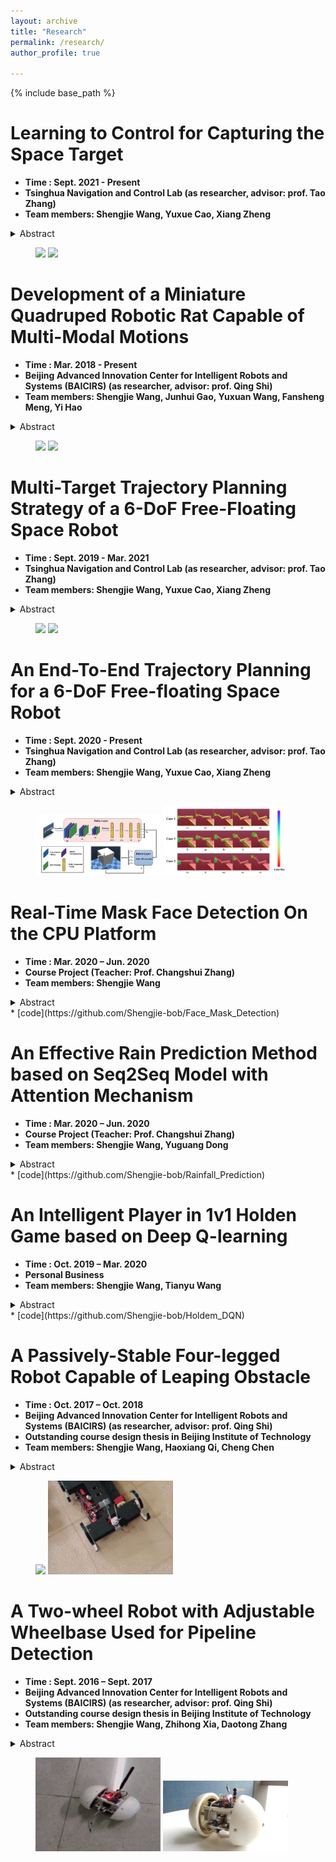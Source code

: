 ```yaml
---
layout: archive
title: "Research"
permalink: /research/
author_profile: true

---
```


{% include base_path %}

Learning to Control for Capturing the Space Target 
======
* **Time : Sept. 2021 - Present**
* **Tsinghua Navigation and Control Lab (as researcher, advisor: prof. Tao Zhang)**
* **Team members: Shengjie Wang, Yuxue Cao, Xiang Zheng**
<details>
<summary>Abstract</summary>
<pre>
* Developed a hierachical decoupling optimization algorithm to realize 6D-pose multi-target trajectory planning for the free-floating space robot.
* In order to reduce the complexity of exploration, the whole system consists of two layers : the high-level policy completes the collision-free trajectory planning of the end-effector pose; the low-level policy divides the pose reaching problem into two sub-problems (position and orientation). 
* Thanks to introducing the expert policy and hindlight experice replay, the policies reach the optimal quickly optimized by reinforcement learning.
* Our approach generalizes to capture a target satellite under different poses, despite being trained without the gripper.
</pre>
</details>
<figure class="half">
    <img src="/images/capture3.gif" width="200">
    <img src="/images/capture4.gif" width="200">
</figure>	




Development of a Miniature Quadruped Robotic Rat Capable of Multi-Modal Motions
======
* **Time : Mar. 2018 - Present**
* **Beijing Advanced Innovation Center for Intelligent Robots and Systems (BAICIRS) (as researcher, advisor: prof. Qing Shi)**
* **Team members: Shengjie Wang, Junhui Gao, Yuxuan Wang, Fansheng Meng, Yi Hao**
<details>
<summary>Abstract</summary>
<pre>
* Developed a miniature rat-inspired robot integrated with $12$ actuated DOFs and a size of $202\times55\times75 mm^3$ . The morphology and weight of the robotic rat is the same as a mature rat. The mechanical structure of the robotic rat makes full use of the connecting rod mechanism to transfer the movement. 
* Designed an optimal Central Pattern Generator (CPG) network through Particle Swarm Optimization (PSO) algorithm which guaranteed adjustable frequency and amplitude to determine gait pattern and stride frequency. This method solves how to choose the optimal parameters of the CPG network based on Kimura model.
* Designed a hierarchical multi-modal locomotion controller for a rat-inspired quadruped robot based on optimization with bionic constraints. Consisting of three layers, our method can execute multiple modes including crouch-standing action, walking forward, turning around, crawling and recovery from a fall.
* Compared with the quadruped robots in similar size, the motion performance of our robot has some certain advantages. The maximum speed of the robotic rat reaches 15 cm/s, and the radius of turning is less than 6 cm. Except for them, it can carry loads that are 60% of its weight. 
</pre>
</details>
<figure class="half">
  	<img src="/images/rat3.gif" width="200">
  	<img src="/images/rat5.gif" width="200">
</figure>



Multi-Target Trajectory Planning Strategy of a 6-DoF Free-Floating Space Robot
======
* **Time : Sept. 2019 - Mar. 2021**
* **Tsinghua Navigation and Control Lab (as researcher, advisor: prof. Tao Zhang)**
* **Team members: Shengjie Wang, Yuxue Cao, Xiang Zheng**
<details>
<summary>Abstract</summary>
<pre>
* Developed an identification algorithm of the target position and estimated the relative pose between the space robot and target satellite using visual simultaneous localization and mapping (SLAM).
* Designed a robust multi-target capture strategy of a 6-DoF free-floating space robot within a large initial space; Proposed the Action Ensembles based on Poisson distribution (AEP) method to improve the Proximal Policy Optimization (PPO) algorithm, boosting the terminal capture precision under a certain low threshold of error.
* Evaluated our approach on three tasks: grasping objects in the case of different masses of the base satellite, external disturbances at joints, and even single joint failure, without any further fine-tuning.
</pre>
</details>
<figure class="half">
    <img src="/images/horizon.gif" width="200">
    <img src="/images/vertical.gif" width="200">
</figure>	



An End-To-End Trajectory Planning for a  6-DoF Free-floating Space Robot 
======
* **Time : Sept. 2020 - Present**
* **Tsinghua Navigation and Control Lab (as researcher, advisor: prof. Tao Zhang)**
* **Team members: Shengjie Wang, Yuxue Cao, Xiang Zheng**
<details>
<summary>Abstract</summary>
<pre>
* Designed an end-to-end planning system of perception, planning and control, which is divided into three layers of convolution network and three layers of perceptron network in policy layer, and velocity tracking PD controller in driver layer.
* Implemented a deep reinforcement learning algorithm based on maximum entropy for the learning of parameters in the network, and had better performance comparing with other baseline algorithms.
* Evaluated the kinematic and dynamic characteristics of the trained strategy and carried out antidisturbance experiments to test its robustness.
</pre>
</details>
<figure class="half">
    <img src="/images/end2end1.png" width="200">
    <img src="/images/end2end2.png" width="200">
</figure>

Real-Time Mask Face Detection On the CPU Platform  
======
* **Time : Mar. 2020 – Jun. 2020**
* **Course Project (Teacher: Prof. Changshui Zhang)**
* **Team members: Shengjie Wang**
<details>
<summary>Abstract</summary>
<pre>
* Designed two fast mask face detection methods based on the MobileNetV2-SSD model and the YOLOv3-tiny model.
* Evaluated two methods on accuracy and detecting speed, and studied the effects of network super parameters, data enhancement, optimizer, number of anchor boxes, NMS type and picture size on the performance of the model.
* Considering the robustness of algorithm, we introduced some noises on images to enhance data and achieve the accuracy-robustness balance. 
</pre>
</details>
* [code](https://github.com/Shengjie-bob/Face_Mask_Detection)


An Effective Rain Prediction Method based on Seq2Seq Model with Attention Mechanism
======
* **Time : Mar. 2020 – Jun. 2020**
* **Course Project (Teacher: Prof. Changshui Zhang)**
* **Team members: Shengjie Wang, Yuguang Dong**
<details>
<summary>Abstract</summary>
<pre>
* Designed a rain prediction method based on Seq2Seq model with attention mechanism 
* Designed other machine learning methods to predict the volume of rain, such as SVR, MLP, LSTM and XGBoost.
* Evaluated our method on the testing dataset and visualized the attention map to illustrate the different importance of various factors.
</pre>
</details>
* [code](https://github.com/Shengjie-bob/Rainfall_Prediction)

An Intelligent Player in 1v1 Holden Game based on Deep Q-learning
======
* **Time : Oct. 2019 – Mar. 2020**
* **Personal Business**
* **Team members: Shengjie Wang, Tianyu Wang**
<details>
<summary>Abstract</summary>
<pre>
* Developed a platform based on python for 1V1 holdem game.
* Designed an agent based on Double Deep Q-learning to compete another agent based on Monte Carlo method. 
* Testified our method on the environment where the opponent knows the fully observation, and results show the winning percentage of our method is approximately the opponent. 
</pre>
</details>
* [code](https://github.com/Shengjie-bob/Holdem_DQN)


A Passively-Stable Four-legged Robot Capable of Leaping Obstacle 
======
* **Time : Oct. 2017 – Oct. 2018**
* **Beijing Advanced Innovation Center for Intelligent Robots and Systems (BAICIRS) (as researcher, advisor: prof. Qing Shi)**
* **Outstanding course design thesis in Beijing Institute of Technology**
* **Team members: Shengjie Wang, Haoxiang Qi, Cheng Chen**
<details>
<summary>Abstract</summary>
<pre>
* Designed a special foot structure, which is composed of three semicircular arcs of carbon fiber. 
* Designed an ejection mechanism based on spring energy storage, in which the energy of spring is stored by rack and pinion mechanism.
* Developed a control system using WiFi communication, integrated PID control based on position tracking, and realized the modes including walking, turning and leaping obstacle.
</pre>
</details>
<figure class="half">
    <img src="/images/multi_feet.gif" width="200">
    <img src="/images/multi_feet2.gif" width="200">
</figure>	


A Two-wheel Robot with Adjustable Wheelbase Used for Pipeline Detection
======
* **Time : Sept. 2016 – Sept. 2017**
* **Beijing Advanced Innovation Center for Intelligent Robots and Systems (BAICIRS) (as researcher, advisor: prof. Qing Shi)**
* **Outstanding course design thesis in Beijing Institute of Technology**
* **Team members: Shengjie Wang, Zhihong Xia, Daotong Zhang**
<details>
<summary>Abstract</summary>
<pre>
* Designed a two-wheel robot, and implemented a method of changing the wheelbase based on rack and pinion mechanism. 
* Developed a control system based on WiFi communication, integrated the function of remote image transmission, and testified some experiments in narrow pipelines.
</pre>
</details>
<figure class="half">
    <img src="/images/piperobot.gif" width="200">
    <img src="/images/piperobot2.png" width="200">
</figure>	
